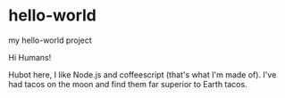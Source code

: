 # hello-world
my hello-world project

Hi Humans!

Hubot here, I like Node.js and coffeescript (that's what I'm made of).
I've had tacos on the moon and find them far superior to Earth tacos.
